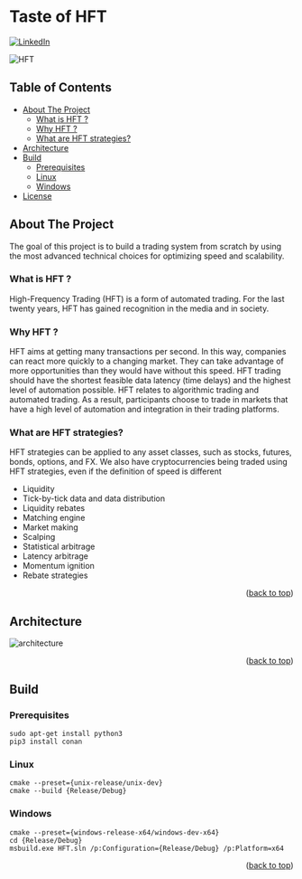<a name="readme-top"></a>
# Taste of HFT
[![LinkedIn][linkedin-shield]][linkedin-url]

![HFT](asset/images/log.png)

## Table of Contents <a name="content-list"></a>
- [About The Project](#about)
     - [What is HFT ?](#what)
     - [Why HFT ?](#why)
     - [What are HFT strategies?](#strategies)
- [Architecture](#arch)
- [Build](#build)
     - [Prerequisites](#pre)
     - [Linux](#linux)
     - [Windows](#windows)
- [License](#license)

[linkedin-shield]: https://img.shields.io/badge/-LinkedIn-black.svg?style=for-the-badge&logo=linkedin&colorB=555
[linkedin-url]: https://linkedin.com/in/sadehghan

<!-- ABOUT THE PROJECT -->
## About The Project <a name="about"></a>
The goal of this project is to build a trading system from scratch by using the most advanced technical choices for optimizing speed and scalability.

### What is HFT ? <a name="what"></a>
High-Frequency Trading (HFT) is a form of automated trading. For the last twenty years, HFT has gained recognition in the media and in society.

### Why HFT ? <a name="why"></a>
HFT aims at getting many transactions per second. In this way, companies can react more quickly to a changing market.
They can take advantage of more opportunities than they would have without this speed.
HFT trading should have the shortest feasible data latency (time delays) and the highest level of automation possible.
HFT relates to algorithmic trading and automated trading.
As a result, participants choose to trade in markets that have a high level of automation and integration in their trading platforms.

### What are HFT strategies? <a name="strategies"></a>
HFT strategies can be applied to any asset classes, such as stocks, futures, bonds, options, and FX.
We also have cryptocurrencies being traded using HFT strategies, even if the definition of speed is different
* Liquidity
* Tick-by-tick data and data distribution
* Liquidity rebates
* Matching engine
* Market making
* Scalping
* Statistical arbitrage
* Latency arbitrage
* Momentum ignition
* Rebate strategies

<p align="right">(<a href="#content-list">back to top</a>)</p>

## Architecture <a name="arch"></a>
![architecture](asset/images/arch.jpg)

<p align="right">(<a href="#content-list">back to top</a>)</p>

## Build <a name="build"></a>
### Prerequisites <a name="pre"></a>
```
sudo apt-get install python3
pip3 install conan
```
### Linux <a name="linux"></a>
```
cmake --preset={unix-release/unix-dev}
cmake --build {Release/Debug}
```
### Windows <a name="windows"></a>
```
cmake --preset={windows-release-x64/windows-dev-x64}
cd {Release/Debug}
msbuild.exe HFT.sln /p:Configuration={Release/Debug} /p:Platform=x64
```
<p align="right">(<a href="#readme-top">back to top</a>)</p>
